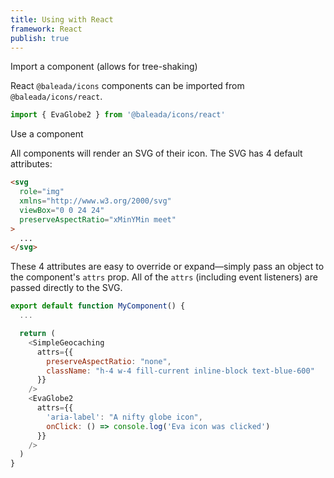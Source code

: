 ```yaml
---
title: Using with React
framework: React
publish: true
---
```


<NiftyHeading level="2">
Import a component (allows for tree-shaking)
</NiftyHeading>

React `@baleada/icons` components can be imported from `@baleada/icons/react`.

```js
import { EvaGlobe2 } from '@baleada/icons/react'
```


<NiftyHeading level="2">
Use a component
</NiftyHeading>


All components will render an SVG of their icon. The SVG has 4 default attributes:

```html
<svg
  role="img"
  xmlns="http://www.w3.org/2000/svg"
  viewBox="0 0 24 24"
  preserveAspectRatio="xMinYMin meet"
>
  ...
</svg>
```

These 4 attributes are easy to override or expand—simply pass an object to the component's `attrs` prop. All of the `attrs` (including event listeners) are passed directly to the SVG.

```js
export default function MyComponent() {
  ...

  return (
    <SimpleGeocaching
      attrs={{
        preserveAspectRatio: "none",
        className: "h-4 w-4 fill-current inline-block text-blue-600"
      }}
    />
    <EvaGlobe2
      attrs={{
        'aria-label': "A nifty globe icon",
        onClick: () => console.log('Eva icon was clicked')
      }}
    />
  )
}
```
